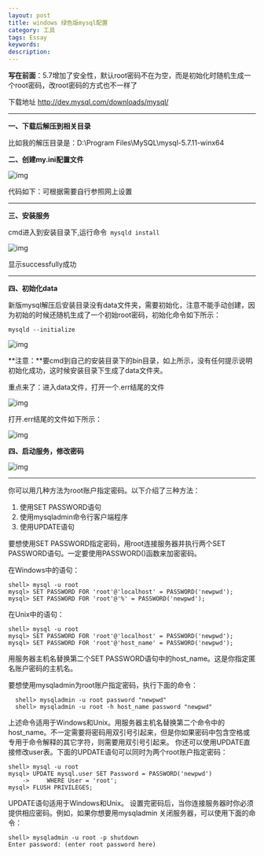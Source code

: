 ```yaml
---
layout: post
title: windows 绿色版mysql配置
category: 工具
tags: Essay
keywords: 
description: 
---
```



**写在前面**：5.7增加了安全性，默认root密码不在为空，而是初始化时随机生成一个root密码，改root密码的方式也不一样了

下载地址 http://dev.mysql.com/downloads/mysql/

------

**一、下载后解压到相关目录**

比如我的解压目录是：D:\Program Files\MySQL\mysql-5.7.11-winx64



**二、创建my.ini配置文件**

![img](http://img.blog.csdn.net/20160314125011878?watermark/2/text/aHR0cDovL2Jsb2cuY3Nkbi5uZXQv/font/5a6L5L2T/fontsize/400/fill/I0JBQkFCMA==/dissolve/70/gravity/Center)

代码如下：可根据需要自行参照网上设置

------

**三、安装服务**

cmd进入到安装目录下,运行命令` mysqld install`

![img](http://img.blog.csdn.net/20160314125056391?watermark/2/text/aHR0cDovL2Jsb2cuY3Nkbi5uZXQv/font/5a6L5L2T/fontsize/400/fill/I0JBQkFCMA==/dissolve/70/gravity/Center)

显示successfully成功

------

**四、初始化data**

新版mysql解压后安装目录没有data文件夹，需要初始化，注意不能手动创建，因为初始的时候还随机生成了一个初始root密码，初始化命令如下所示：

```
mysqld --initialize
```

![img](http://img.blog.csdn.net/20160314125146783?watermark/2/text/aHR0cDovL2Jsb2cuY3Nkbi5uZXQv/font/5a6L5L2T/fontsize/400/fill/I0JBQkFCMA==/dissolve/70/gravity/Center)

**注意：**要cmd到自己的安装目录下的bin目录，如上所示，没有任何提示说明初始化成功，这时候安装目录下生成了data文件夹。

重点来了：进入data文件，打开一个.err结尾的文件

![img](http://img.blog.csdn.net/20160314125218192?watermark/2/text/aHR0cDovL2Jsb2cuY3Nkbi5uZXQv/font/5a6L5L2T/fontsize/400/fill/I0JBQkFCMA==/dissolve/70/gravity/Center)

打开.err结尾的文件如下所示：

![img](http://img.blog.csdn.net/20160314125231832?watermark/2/text/aHR0cDovL2Jsb2cuY3Nkbi5uZXQv/font/5a6L5L2T/fontsize/400/fill/I0JBQkFCMA==/dissolve/70/gravity/Center)

**四、启动服务，修改密码**

![img](http://img.blog.csdn.net/20160314125300816?watermark/2/text/aHR0cDovL2Jsb2cuY3Nkbi5uZXQv/font/5a6L5L2T/fontsize/400/fill/I0JBQkFCMA==/dissolve/70/gravity/Center)

****

你可以用几种方法为root账户指定密码。以下介绍了三种方法：

  1. 使用SET PASSWORD语句
  2. 使用mysqladmin命令行客户端程序
  3. 使用UPDATE语句

要想使用SET PASSWORD指定密码，用root连接服务器并执行两个SET PASSWORD语句。一定要使用PASSWORD()函数来加密密码。

在Windows中的语句：
```
shell> mysql -u root
mysql> SET PASSWORD FOR 'root'@'localhost' = PASSWORD('newpwd');
mysql> SET PASSWORD FOR 'root'@'%' = PASSWORD('newpwd');
```
在Unix中的语句：
```
shell> mysql -u root
mysql> SET PASSWORD FOR 'root'@'localhost' = PASSWORD('newpwd');
mysql> SET PASSWORD FOR 'root'@'host_name' = PASSWORD('newpwd');
```
用服务器主机名替换第二个SET PASSWORD语句中的host_name。这是你指定匿名账户密码的主机名。

要想使用mysqladmin为root账户指定密码，执行下面的命令：
```
  shell> mysqladmin -u root password "newpwd"
  shell> mysqladmin -u root -h host_name password "newpwd"
```
上述命令适用于Windows和Unix。用服务器主机名替换第二个命令中的host_name。不一定需要将密码用双引号引起来，但是你如果密码中包含空格或专用于命令解释的其它字符，则需要用双引号引起来。
你还可以使用UPDATE直接修改user表。下面的UPDATE语句可以同时为两个root账户指定密码：
```
shell> mysql -u root
mysql> UPDATE mysql.user SET Password = PASSWORD('newpwd')
    ->     WHERE User = 'root';
mysql> FLUSH PRIVILEGES;
```
UPDATE语句适用于Windows和Unix。
设置完密码后，当你连接服务器时你必须提供相应密码。例如，如果你想要用mysqladmin 关闭服务器，可以使用下面的命令：
```
shell> mysqladmin -u root -p shutdown
Enter password: (enter root password here)
```

